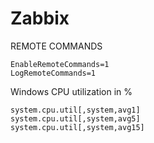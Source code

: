 # Zabbix
REMOTE COMMANDS
```
EnableRemoteCommands=1
LogRemoteCommands=1
```

Windows CPU utilization in %
```
system.cpu.util[,system,avg1]
system.cpu.util[,system,avg5]
system.cpu.util[,system,avg15]
```
